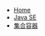 * [Home](./docs/1.基础部分/README.md)
* [Java SE](./docs/1.基础部分/JavaSE/JavaSE.md)
* [集合容器](./docs/1.基础部分/集合容器/集合容器.md)
